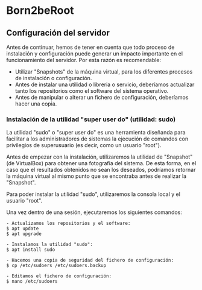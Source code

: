 # Born2beRoot

## Configuración del servidor

Antes de continuar, hemos de tener en cuenta que todo proceso de instalación y configuración puede generar un impacto importante en el funcionamiento del servidor. Por esta razón es recomendable:

- Utilizar "Snapshots" de la máquina virtual, para los diferentes procesos de instalación o configuración.
- Antes de instalar una utilidad o libreria o servicio, deberíamos actualizar tanto los repositorios como el software del sistema operativo.
- Antes de manipular o alterar un fichero de configuración, deberíamos hacer una copia.

### Instalación de la utilidad "super user do" (utilidad: sudo)

La utilidad "sudo" o "super user do" es una herramienta diseñanda para facilitar a los administradores de sistemas la ejecución de comandos con privilegios de superusuario (es decir, como un usuario "root").

Antes de empezar con la instalación, utilizaremos la utilidad de "Snapshot" (de VirtualBox) para obtener una fotografia del sistema. De esta forma, en el caso que el resultados obtenidos no sean los deseados, podríamos retornar la máquina virtual al mismo punto que se encontraba antes de realizar la "Snapshot".

Para poder instalar la utilidad "sudo", utilizaremos la consola local y el usuario "root". 

Una vez dentro de una sesión, ejecutaremos los siguientes comandos: 
```
- Actualizamos los repositorios y el software:
$ apt update
$ apt upgrade

- Instalamos la utilidad "sudo":
$ apt install sudo

- Hacemos una copia de seguridad del fichero de configuración:
$ cp /etc/sudoers /etc/sudoers.backup

- Editamos el fichero de configuración:
$ nano /etc/sudoers
```


